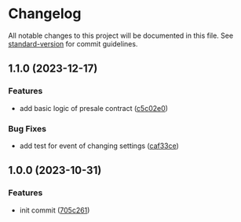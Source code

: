 # Changelog

All notable changes to this project will be documented in this file. See [standard-version](https://github.com/conventional-changelog/standard-version) for commit guidelines.

## 1.1.0 (2023-12-17)


### Features

* add basic logic of presale contract ([c5c02e0](https://github.com/uamedwed/presale-web3-solidity/commit/c5c02e09000cc4e268bdbf7e0a372076fe7ddb48))


### Bug Fixes

* add test for event of changing settings ([caf33ce](https://github.com/uamedwed/presale-web3-solidity/commit/caf33ce8a27eedfedebfc169d048411bb6641644))

## 1.0.0 (2023-10-31)


### Features

* init commit ([705c261](https://github.com/uamedwed/presale-web3-solidity/commit/705c261e932c5621819009f86aa255e9974d97f8))
